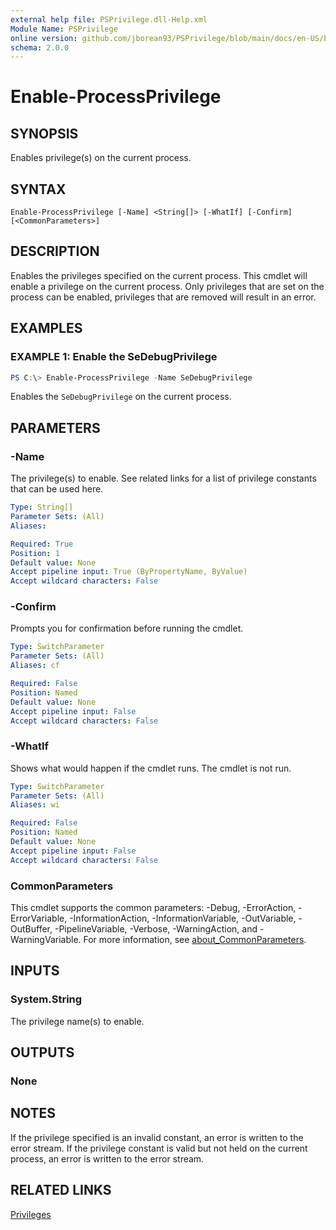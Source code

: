 ```yaml
---
external help file: PSPrivilege.dll-Help.xml
Module Name: PSPrivilege
online version: github.com/jborean93/PSPrivilege/blob/main/docs/en-US/Enable-ProcessPrivilege.md
schema: 2.0.0
---
```


# Enable-ProcessPrivilege

## SYNOPSIS
Enables privilege(s) on the current process.

## SYNTAX

```
Enable-ProcessPrivilege [-Name] <String[]> [-WhatIf] [-Confirm] [<CommonParameters>]
```

## DESCRIPTION
Enables the privileges specified on the current process.
This cmdlet will enable a privilege on the current process.
Only privileges that are set on the process can be enabled, privileges that are removed will result in an error.

## EXAMPLES

### EXAMPLE 1: Enable the SeDebugPrivilege
```powershell
PS C:\> Enable-ProcessPrivilege -Name SeDebugPrivilege
```

Enables the `SeDebugPrivilege` on the current process.

## PARAMETERS

### -Name
The privilege(s) to enable.
See related links for a list of privilege constants that can be used here.

```yaml
Type: String[]
Parameter Sets: (All)
Aliases:

Required: True
Position: 1
Default value: None
Accept pipeline input: True (ByPropertyName, ByValue)
Accept wildcard characters: False
```

### -Confirm
Prompts you for confirmation before running the cmdlet.

```yaml
Type: SwitchParameter
Parameter Sets: (All)
Aliases: cf

Required: False
Position: Named
Default value: None
Accept pipeline input: False
Accept wildcard characters: False
```

### -WhatIf
Shows what would happen if the cmdlet runs.
The cmdlet is not run.

```yaml
Type: SwitchParameter
Parameter Sets: (All)
Aliases: wi

Required: False
Position: Named
Default value: None
Accept pipeline input: False
Accept wildcard characters: False
```

### CommonParameters
This cmdlet supports the common parameters: -Debug, -ErrorAction, -ErrorVariable, -InformationAction, -InformationVariable, -OutVariable, -OutBuffer, -PipelineVariable, -Verbose, -WarningAction, and -WarningVariable. For more information, see [about_CommonParameters](http://go.microsoft.com/fwlink/?LinkID=113216).

## INPUTS

### System.String
The privilege name(s) to enable.

## OUTPUTS

### None
## NOTES
If the privilege specified is an invalid constant, an error is written to the error stream.
If the privilege constant is valid but not held on the current process, an error is written to the error stream.

## RELATED LINKS

[Privileges](https://docs.microsoft.com/en-us/windows/desktop/SecAuthZ/privilege-constants)

